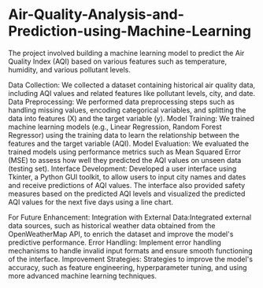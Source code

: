 # Air-Quality-Analysis-and-Prediction-using-Machine-Learning

The project involved building a machine learning model to predict the Air Quality Index (AQI) based on various features such as temperature, humidity, and various pollutant levels.

Data Collection: We collected a dataset containing historical air quality data, including AQI values and related features like pollutant levels, city, and date.
Data Preprocessing: We performed data preprocessing steps such as handling missing values, encoding categorical variables, and splitting the data into features (X) and the target variable (y).
Model Training: We trained machine learning models (e.g., Linear Regression, Random Forest Regressor) using the training data to learn the relationship between the features and the target variable (AQI).
Model Evaluation: We evaluated the trained models using performance metrics such as Mean Squared Error (MSE) to assess how well they predicted the AQI values on unseen data (testing set).
Interface Development: Developed a user interface using Tkinter, a Python GUI toolkit, to allow users to input city names and dates and receive predictions of AQI values. The interface also provided safety measures based on the predicted AQI levels and visualized the predicted AQI values for the next five days using a line chart.

For Future Enhancement:
Integration with External Data:Integrated external data sources, such as historical weather data obtained from the OpenWeatherMap API, to enrich the dataset and improve the model's predictive performance.
Error Handling: Implement error handling mechanisms to handle invalid input formats and ensure smooth functioning of the interface.
Improvement Strategies: Strategies to improve the model's accuracy, such as feature engineering, hyperparameter tuning, and using more advanced machine learning techniques.
